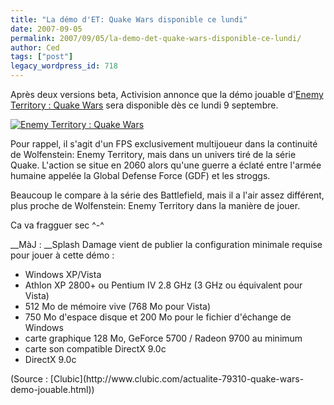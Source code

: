 ```yaml
---
title: "La démo d'ET: Quake Wars disponible ce lundi"
date: 2007-09-05
permalink: 2007/09/05/la-demo-det-quake-wars-disponible-ce-lundi/
author: Ced
tags: ["post"]
legacy_wordpress_id: 718
---
```


Après deux versions beta, Activision annonce que la démo jouable d'[Enemy Territory : Quake Wars](http://www.enemyterritory.com/) sera disponible dès ce lundi 9 septembre.

<a href="http://www.enemyterritory.com/" title="Enemy Territory : Quake Wars"><img src="https://64k.be/wp-content/uploads/2007/09/et-quake-wars.jpg" alt="Enemy Territory : Quake Wars" /></a>

<!-- excerpt -->

Pour rappel, il s'agit d'un FPS exclusivement multijoueur dans la continuité de Wolfenstein: Enemy Territory, mais dans un univers tiré de la série Quake. L'action se situe en 2060 alors qu'une guerre a éclaté entre l'armée humaine appelée la Global Defense Force (GDF) et les stroggs.

Beaucoup le compare à la série des Battlefield, mais il a l'air assez différent, plus proche de Wolfenstein: Enemy Territory dans la manière de jouer.

Ca va fragguer sec ^-^

__MàJ : __Splash Damage vient de publier la configuration minimale requise pour jouer à cette démo :
<ul class="simple">
	<li>Windows XP/Vista</li>
	<li>Athlon XP 2800+ ou Pentium IV 2.8 GHz (3 GHz ou équivalent pour Vista)</li>
	<li>512 Mo de mémoire vive (768 Mo pour Vista)</li>
	<li>750 Mo d'espace disque et 200 Mo pour le fichier d'échange de Windows</li>
	<li>carte graphique 128 Mo, GeForce 5700 / Radeon 9700 au minimum</li>
	<li>carte son compatible DirectX 9.0c</li>
	<li>DirectX 9.0c</li>
</ul>
(Source : [Clubic](http://www.clubic.com/actualite-79310-quake-wars-demo-jouable.html))
